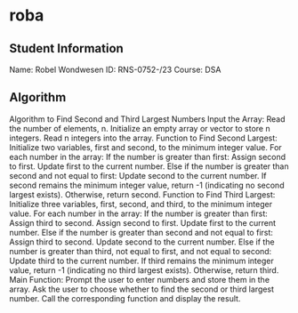 # roba

## Student Information
  Name: Robel Wondwesen
  ID: RNS-0752-/23
  Course: DSA

 ## Algorithm
 Algorithm to Find Second and Third Largest Numbers
Input the Array:
Read the number of elements, n.
Initialize an empty array or vector to store n integers.
Read n integers into the array.
Function to Find Second Largest:
Initialize two variables, first and second, to the minimum integer value.
For each number in the array:
If the number is greater than first:
Assign second to first.
Update first to the current number.
Else if the number is greater than second and not equal to first:
Update second to the current number.
If second remains the minimum integer value, return -1 (indicating no second largest exists).
Otherwise, return second.
Function to Find Third Largest:
Initialize three variables, first, second, and third, to the minimum integer value.
For each number in the array:
If the number is greater than first:
Assign third to second.
Assign second to first.
Update first to the current number.
Else if the number is greater than second and not equal to first:
Assign third to second.
Update second to the current number.
Else if the number is greater than third, not equal to first, and not equal to second:
Update third to the current number.
If third remains the minimum integer value, return -1 (indicating no third largest exists).
Otherwise, return third.
Main Function:
Prompt the user to enter numbers and store them in the array.
Ask the user to choose whether to find the second or third largest number.
Call the corresponding function and display the result.